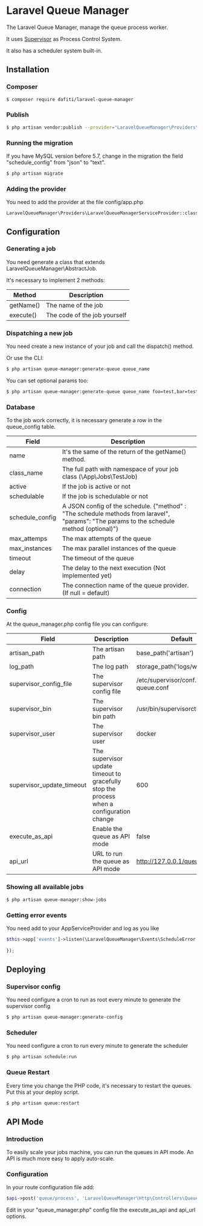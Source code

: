 # Laravel Queue Manager
The Laravel Queue Manager, manage the queue process worker. 

It uses [Supervisor](http://supervisord.org/) as Process Control System.

It also has a scheduler system built-in. 

## Installation

### Composer
```bash
$ composer require dafiti/laravel-queue-manager
```

### Publish
```bash
$ php artisan vendor:publish --provider="LaravelQueueManager\Providers\LaravelQueueManagerServiceProvider"
```

### Running the migration

If you have MySQL version before 5.7, change in the migration the field "schedule_config" from "json" to "text". 

```bash
$ php artisan migrate
```

### Adding the provider
You need to add the provider at the file config/app.php
```
LaravelQueueManager\Providers\LaravelQueueManagerServiceProvider::class,
```
## Configuration

### Generating a job

You need generate a class that extends LaravelQueueManager\AbstractJob.

It's necessary to implement 2 methods:

| Method | Description |
| --- | --- |
| getName() | The name of the job |
| execute() | The code of the job yourself |

### Dispatching a new job
You need create a new instance of your job and call the dispatch() method. 

Or use the CLI:
```bash
$ php artisan queue-manager:generate-queue queue_name
```

You can set optional params too:
```bash
$ php artisan queue-manager:generate-queue queue_name foo=test,bar=test
```

### Database

To the job work correctly, it is necessary generate a row in the queue_config table.

| Field | Description |
| --- | --- |
| name | It's the same of the return of the getName() method. |
| class_name | The full path with namespace of your job class (\App\Jobs\TestJob) |
| active | If the job is active or not |
| schedulable | If the job is schedulable or not |
| schedule_config | A JSON config of the schedule. {"method" : "The schedule methods from laravel", "params": "The params to the schedule method (optional)"}|
| max_attemps | The max attempts of the queue |
| max_instances | The max parallel instances of the queue |
| timeout | The timeout of the queue |
| delay | The delay to the next execution (Not implemented yet) |
| connection | The connection name of the queue provider. (If null = default)

### Config

At the queue_manager.php config file you can configure:

| Field | Description | Default |
| --- | --- | --- |
| artisan_path | The artisan path | base_path('artisan') |
| log_path | The log path | storage_path('logs/worker.log') |
| supervisor_config_file | The supervisor config file | /etc/supervisor/conf.d/laravel-queue.conf |
| supervisor_bin | The supervisor bin path | /usr/bin/supervisorctl |
| supervisor_user | The supervisor user | docker |
| supervisor_update_timeout | The supervisor update timeout to gracefully stop the process when a configuration change | 600 |
| execute_as_api | Enable the queue as API mode | false |
| api_url | URL to run the queue as API mode | http://127.0.0.1/queue/process |

### Showing all available jobs
```bash
$ php artisan queue-manager:show-jobs
```
### Getting error events
You need add to your AppServiceProvider and log as you like
```php
$this->app['events']->listen(\LaravelQueueManager\Events\ScheduleError::class, function(\LaravelQueueManager\Events\ScheduleError $scheduleError){
            
});
```

## Deploying

### Supervisor config
You need configure a cron to run as root every minute to generate the supervisor config

```bash
$ php artisan queue-manager:generate-config
```

### Scheduler
You need configure a cron to run every minute to generate the scheduler
```bash
$ php artisan schedule:run
```

### Queue Restart
Every time you change the PHP code, it's necessary to restart the queues. Put this at your deploy script.
```bash
$ php artisan queue:restart
```

## API Mode
### Introduction
To easily scale your jobs machine, you can run the queues in API mode. An API is much more easy to apply auto-scale.

### Configuration
In your route configuration file add:
```php
$api->post('queue/process', 'LaravelQueueManager\Http\Controllers\QueueController@process');
```

Edit in your "queue_manager.php" config file the execute_as_api and api_url options.
